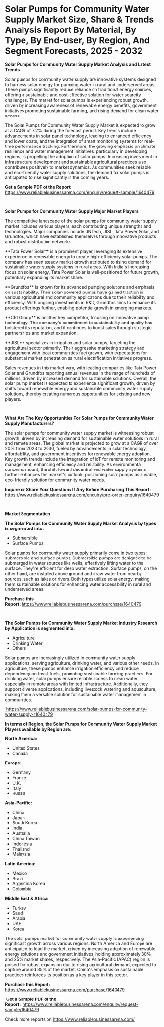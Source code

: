 <p><h1>Solar Pumps for Community Water Supply Market Size, Share & Trends Analysis Report By Material, By Type, By End-user, By Region, And Segment Forecasts, 2025 - 2032</h1></p><p><strong>Solar Pumps for Community Water Supply Market Analysis and Latest Trends</strong></p>
<p><p>Solar pumps for community water supply are innovative systems designed to harness solar energy for pumping water in rural and underserved areas. These pumps significantly reduce reliance on traditional energy sources, offering a sustainable and cost-effective solution for water scarcity challenges. The market for solar pumps is experiencing robust growth, driven by increasing awareness of renewable energy benefits, government initiatives promoting sustainable farming, and rising demand for clean water access.</p><p>The Solar Pumps for Community Water Supply Market is expected to grow at a CAGR of 7.2% during the forecast period. Key trends include advancements in solar panel technology, leading to enhanced efficiency and lower costs, and the integration of smart monitoring systems for real-time performance tracking. Furthermore, the growing emphasis on climate resilience and water management initiatives, particularly in developing regions, is propelling the adoption of solar pumps. Increasing investment in infrastructure development and sustainable agricultural practices also contributes positively to market dynamics. As communities seek reliable and eco-friendly water supply solutions, the demand for solar pumps is anticipated to rise significantly in the coming years.</p></p>
<p><strong>Get a Sample PDF of the Report:&nbsp;</strong> <a href="https://www.reliablebusinessarena.com/enquiry/request-sample/1640479?utm_campaign=3098&utm_medium=2&utm_source=Github&utm_content=ia&utm_term=11042025&utm_id=solar-pumps-for-community-water-supply">https://www.reliablebusinessarena.com/enquiry/request-sample/1640479</a></p>
<p>&nbsp;</p>
<p><strong>Solar Pumps for Community Water Supply Major Market Players</strong></p>
<p><p>The competitive landscape of the solar pumps for community water supply market includes various players, each contributing unique strengths and technologies. Major companies include JNTech, JISL, Tata Power Solar, and Grundfos, which have established themselves through innovative products and robust distribution networks.</p><p>**Tata Power Solar** is a prominent player, leveraging its extensive experience in renewable energy to create high-efficiency solar pumps. The company has seen steady market growth attributed to rising demand for sustainable water supply systems in rural areas. With India's increasing focus on solar energy, Tata Power Solar is well-positioned for future growth, potentially expanding its market share.</p><p>**Grundfos** is known for its advanced pumping solutions and emphasis on sustainability. Their solar-powered pumps have gained traction in various agricultural and community applications due to their reliability and efficiency. With ongoing investments in R&D, Grundfos aims to enhance its product offerings further, enabling potential growth in emerging markets.</p><p>**CRI Group** is another key competitor, focusing on innovative pump technology. The company's commitment to sustainability and quality has bolstered its reputation, and it continues to boost sales through strategic partnerships and market expansion. </p><p>**JISL** specializes in irrigation and solar pumps, targeting the agricultural sector primarily. Their aggressive marketing strategy and engagement with local communities fuel growth, with expectations for substantial market penetration as rural electrification initiatives progress.</p><p>Sales revenues in this market vary, with leading companies like Tata Power Solar and Grundfos reporting annual revenues in the range of hundreds of millions, driven by increased demand for sustainable solutions. Overall, the solar pump market is expected to experience significant growth, driven by shifts toward renewable energy and sustainable community water supply solutions, thereby creating numerous opportunities for existing and new players.</p></p>
<p>&nbsp;</p>
<p><strong>What Are The Key Opportunities For Solar Pumps for Community Water Supply Manufacturers?</strong></p>
<p><p>The solar pumps for community water supply market is witnessing robust growth, driven by increasing demand for sustainable water solutions in rural and remote areas. The global market is projected to grow at a CAGR of over 20% from 2023 to 2030, fueled by advancements in solar technology, affordability, and government incentives for renewable energy adoption. Key growth trends include the integration of IoT for remote monitoring and management, enhancing efficiency and reliability. As environmental concerns mount, the shift toward decentralized water supply systems further enhances the market's outlook, positioning solar pumps as a viable, eco-friendly solution for community water needs.</p></p>
<p><strong>Inquire or Share Your Questions If Any Before Purchasing This Report:</strong> <a href="https://www.reliablebusinessarena.com/enquiry/pre-order-enquiry/1640479?utm_campaign=3098&utm_medium=2&utm_source=Github&utm_content=ia&utm_term=11042025&utm_id=solar-pumps-for-community-water-supply">https://www.reliablebusinessarena.com/enquiry/pre-order-enquiry/1640479</a></p>
<p>&nbsp;</p>
<p><strong>Market Segmentation</strong></p>
<p><strong>The Solar Pumps for Community Water Supply Market Analysis by types is segmented into:</strong></p>
<p><ul><li>Submersible</li><li>Surface Pumps</li></ul></p>
<p><p>Solar pumps for community water supply primarily come in two types: submersible and surface pumps. Submersible pumps are designed to be submerged in water sources like wells, effectively lifting water to the surface. They're efficient for deep water extraction. Surface pumps, on the other hand, are installed above ground and draw water from nearby sources, such as lakes or rivers. Both types utilize solar energy, making them sustainable solutions for enhancing water accessibility in rural and underserved areas.</p></p>
<p><strong>Purchase this Report:&nbsp;</strong><a href="https://www.reliablebusinessarena.com/purchase/1640479?utm_campaign=3098&utm_medium=2&utm_source=Github&utm_content=ia&utm_term=11042025&utm_id=solar-pumps-for-community-water-supply">https://www.reliablebusinessarena.com/purchase/1640479</a></p>
<p>&nbsp;</p>
<p><strong>The Solar Pumps for Community Water Supply Market Industry Research by Application is segmented into:</strong></p>
<p><ul><li>Agriculture</li><li>Drinking Water</li><li>Others</li></ul></p>
<p><p>Solar pumps are increasingly utilized in community water supply applications, serving agriculture, drinking water, and various other needs. In agriculture, these pumps enhance irrigation efficiency and reduce dependency on fossil fuels, promoting sustainable farming practices. For drinking water, solar pumps ensure reliable access to clean water, especially in remote areas with limited infrastructure. Additionally, they support diverse applications, including livestock watering and aquaculture, making them a versatile solution for sustainable water management in communities.</p></p>
<p><a href="https://www.reliablebusinessarena.com/solar-pumps-for-community-water-supply-r1640479?utm_campaign=3098&utm_medium=2&utm_source=Github&utm_content=ia&utm_term=11042025&utm_id=solar-pumps-for-community-water-supply">&nbsp;https://www.reliablebusinessarena.com/solar-pumps-for-community-water-supply-r1640479</a></p>
<p><strong>In terms of Region, the Solar Pumps for Community Water Supply Market Players available by Region are:</strong></p>
<p>
    <p> <strong> North America: </strong>
        <ul>
            <li>United States</li>
            <li>Canada</li>
        </ul>
        </p> 
    <p> <strong> Europe: </strong>
        <ul>
            <li>Germany</li>
            <li>France</li>
            <li>U.K.</li>
            <li>Italy</li>
            <li>Russia</li>
        </ul>
        </p> 
    <p> <strong> Asia-Pacific: </strong>
        <ul>
            <li>China</li>
            <li>Japan</li>
            <li>South Korea</li>
            <li>India</li>
            <li>Australia</li>
            <li>China Taiwan</li>
            <li>Indonesia</li>
            <li>Thailand</li>
            <li>Malaysia</li>
        </ul>
        </p> 
    <p> <strong> Latin America: </strong>
        <ul>
            <li>Mexico</li>
            <li>Brazil</li>
            <li>Argentina Korea</li>
            <li>Colombia</li>
        </ul>
        </p> 
    <p> <strong> Middle East & Africa: </strong>
        <ul>
            <li>Turkey</li>
            <li>Saudi</li>
            <li>Arabia</li>
            <li>UAE</li>
            <li>Korea</li>
        </ul>
    </p>
    </p>
<p><p>The solar pumps market for community water supply is experiencing significant growth across various regions. North America and Europe are anticipated to lead the market, driven by increasing adoption of renewable energy solutions and government initiatives, holding approximately 30% and 25% market shares, respectively. The Asia-Pacific (APAC) region is poised for robust expansion due to rising agricultural demand, expected to capture around 35% of the market. China's emphasis on sustainable practices reinforces its position as a key player in this sector.</p></p>
<p><strong>Purchase this Report: </strong><a href="https://www.reliablebusinessarena.com/purchase/1640479?utm_campaign=3098&utm_medium=2&utm_source=Github&utm_content=ia&utm_term=11042025&utm_id=solar-pumps-for-community-water-supply">https://www.reliablebusinessarena.com/purchase/1640479</a></p>
<p>&nbsp;<strong>Get a Sample PDF of the Report:&nbsp;&nbsp;</strong><a href="https://www.reliablebusinessarena.com/enquiry/request-sample/1640479?utm_campaign=3098&utm_medium=2&utm_source=Github&utm_content=ia&utm_term=11042025&utm_id=solar-pumps-for-community-water-supply">https://www.reliablebusinessarena.com/enquiry/request-sample/1640479</a></p>
<p><strong></strong></p>
<p>Check more reports on <a href="https://www.reliablebusinessarena.com/?utm_campaign=3098&utm_medium=2&utm_source=Github&utm_content=ia&utm_term=11042025&utm_id=solar-pumps-for-community-water-supply">https://www.reliablebusinessarena.com/</a></p>